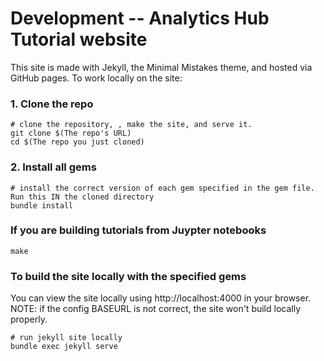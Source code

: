# Development -- Analytics Hub Tutorial website

This site is made with Jekyll, the Minimal Mistakes theme, and hosted via GitHub pages.
To work locally on the site:

### 1. Clone the repo
```
# clone the repository, , make the site, and serve it.
git clone $(The repo's URL)
cd $(The repo you just cloned)
```

### 2. Install all gems

```
# install the correct version of each gem specified in the gem file. Run this IN the cloned directory
bundle install
```

### If you are building tutorials from Juypter notebooks

```
make
```

### To build the site locally with the specified gems

You can view the site locally using http://localhost:4000 in your browser. 
NOTE: if the config BASEURL is not correct, the site won't build locally properly.

```
# run jekyll site locally
bundle exec jekyll serve
```
